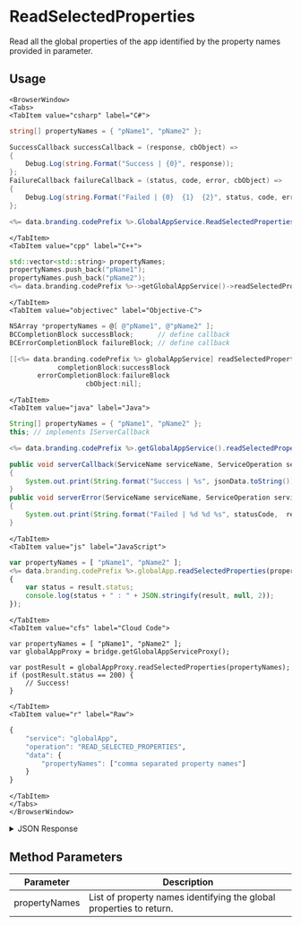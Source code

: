 # ReadSelectedProperties

Read all the global properties of the app identified by the property names provided in parameter.

<PartialServop service_name="globalApp" operation_name="READ_SELECTED_PROPERTIES" />

## Usage

```mdx-code-block
<BrowserWindow>
<Tabs>
<TabItem value="csharp" label="C#">
```

```csharp
string[] propertyNames = { "pName1", "pName2" };

SuccessCallback successCallback = (response, cbObject) =>
{
    Debug.Log(string.Format("Success | {0}", response));
};
FailureCallback failureCallback = (status, code, error, cbObject) =>
{
    Debug.Log(string.Format("Failed | {0}  {1}  {2}", status, code, error));
};

<%= data.branding.codePrefix %>.GlobalAppService.ReadSelectedProperties(propertyNames, successCallback, failureCallback);
```

```mdx-code-block
</TabItem>
<TabItem value="cpp" label="C++">
```

```cpp
std::vector<std::string> propertyNames;
propertyNames.push_back("pName1");
propertyNames.push_back("pName2");
<%= data.branding.codePrefix %>->getGlobalAppService()->readSelectedProperties(propertyNames, this);
```

```mdx-code-block
</TabItem>
<TabItem value="objectivec" label="Objective-C">
```

```objectivec
NSArray *propertyNames = @[ @"pName1", @"pName2" ];
BCCompletionBlock successBlock;      // define callback
BCErrorCompletionBlock failureBlock; // define callback

[[<%= data.branding.codePrefix %> globalAppService] readSelectedProperties:propertyNames
            completionBlock:successBlock
       errorCompletionBlock:failureBlock
                   cbObject:nil];
```

```mdx-code-block
</TabItem>
<TabItem value="java" label="Java">
```

```java
String[] propertyNames = { "pName1", "pName2" };
this; // implements IServerCallback

<%= data.branding.codePrefix %>.getGlobalAppService().readSelectedProperties(propertyNames, this);

public void serverCallback(ServiceName serviceName, ServiceOperation serviceOperation, JSONObject jsonData)
{
    System.out.print(String.format("Success | %s", jsonData.toString()));
}
public void serverError(ServiceName serviceName, ServiceOperation serviceOperation, int statusCode, int reasonCode, String jsonError)
{
    System.out.print(String.format("Failed | %d %d %s", statusCode,  reasonCode, jsonError.toString()));
}
```

```mdx-code-block
</TabItem>
<TabItem value="js" label="JavaScript">
```

```javascript
var propertyNames = [ "pName1", "pName2" ];
<%= data.branding.codePrefix %>.globalApp.readSelectedProperties(propertyNames, result =>
{
	var status = result.status;
	console.log(status + " : " + JSON.stringify(result, null, 2));
});
```

```mdx-code-block
</TabItem>
<TabItem value="cfs" label="Cloud Code">
```

```cfscript
var propertyNames = [ "pName1", "pName2" ];
var globalAppProxy = bridge.getGlobalAppServiceProxy();

var postResult = globalAppProxy.readSelectedProperties(propertyNames);
if (postResult.status == 200) {
    // Success!
}
```

```mdx-code-block
</TabItem>
<TabItem value="r" label="Raw">
```

```r
{
	"service": "globalApp",
	"operation": "READ_SELECTED_PROPERTIES",
	"data": {
        "propertyNames": ["comma separated property names"]
    }
}
```

```mdx-code-block
</TabItem>
</Tabs>
</BrowserWindow>
```

<details>
<summary>JSON Response</summary>

```json
{
    "status":200,
    "data":{
        "pName1": {
            "name": "pName1",
            "value": "value1"
        },
        "pName2": {
            "name": "pName2",
            "value": "value2"
        }
    }
}
```
</details>

## Method Parameters
Parameter | Description
--------- | -----------
propertyNames | List of property names identifying the global properties to return.


